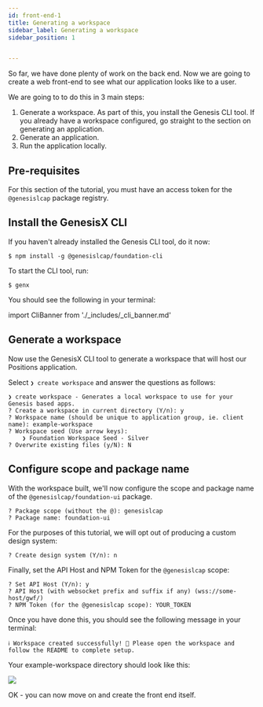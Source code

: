 ```yaml
---
id: front-end-1
title: Generating a workspace
sidebar_label: Generating a workspace
sidebar_position: 1


---
```


So far, we have done plenty of work on the back end. Now we are going to create a web front-end to see what our application looks like to a user.

We are going to to do this in 3 main steps:

1. Generate a workspace. As part of this, you install the Genesis CLI tool. If you already have a workspace configured, go straight to the section on generating an application.
2. Generate an application.
3. Run the application locally.


## Pre-requisites
For this section of the tutorial, you must have an access token for the `@genesislcap` package registry.

## Install the GenesisX CLI
If you haven't already installed the Genesis CLI tool, do it now:

```
$ npm install -g @genesislcap/foundation-cli
```

To start the CLI tool, run:
```
$ genx
```
You should see the following in your terminal:

import CliBanner from './_includes/_cli_banner.md'

<CliBanner />

## Generate a workspace

Now use the GenesisX CLI tool to generate a workspace that will host our Positions application. 

Select `❯ create workspace` and answer the questions as follows:

```
❯ create workspace - Generates a local workspace to use for your Genesis based apps.
? Create a workspace in current directory (Y/n): y
? Workspace name (should be unique to application group, ie. client name): example-workspace
? Workspace seed (Use arrow keys):
    ❯ Foundation Workspace Seed - Silver
? Overwrite existing files (y/N): N
```

## Configure scope and package name

With the workspace built, we'll now configure the scope and package name of the  `@genesislcap/foundation-ui` package.

```
? Package scope (without the @): genesislcap
? Package name: foundation-ui
```

For the purposes of this tutorial, we will opt out of producing a custom design system:

```
? Create design system (Y/n): n
```

Finally, set the API Host and NPM Token for the `@genesislcap` scope:
<!-- TODO: what will the user set the API Host to? -->
```
? Set API Host (Y/n): y
? API Host (with websocket prefix and suffix if any) (wss://some-host/gwf/) 
? NPM Token (for the @genesislcap scope): YOUR_TOKEN
```

Once you have done this, you should see the following message in your terminal:
```
ℹ Workspace created successfully! 🎉 Please open the workspace and follow the README to complete setup.
```
Your example-workspace directory should look like this:

![](/img/btfe--example-workspace--dir.png)

OK - you can now move on and create the front end itself.